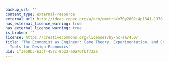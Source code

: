 ```yaml
---
backup_url: ''
content_type: external-resource
external_url: http://ideas.repec.org/a/ecm/emetrp/v70y2002i4p1341-1378.html
has_external_licence_warning: true
has_external_license_warning: true
is_broken: ''
license: https://creativecommons.org/licenses/by-nc-sa/4.0/
title: 'The Economist as Engineer: Game Theory, Experimentation, and Computation as
  Tools for Design Economics'
uid: 1f3e50b3-b3cf-457c-8b23-a0a76f6f732a
---
```

